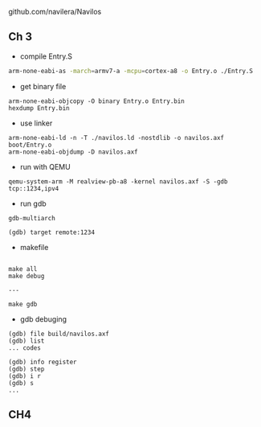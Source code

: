 github.com/navilera/Navilos

## Ch 3

- compile Entry.S
```bash
arm-none-eabi-as -march=armv7-a -mcpu=cortex-a8 -o Entry.o ./Entry.S
```

- get binary file
```
arm-none-eabi-objcopy -O binary Entry.o Entry.bin
hexdump Entry.bin
```

- use linker
```
arm-none-eabi-ld -n -T ./navilos.ld -nostdlib -o navilos.axf boot/Entry.o
arm-none-eabi-objdump -D navilos.axf
```

- run with QEMU 
```
qemu-system-arm -M realview-pb-a8 -kernel navilos.axf -S -gdb tcp::1234,ipv4
```

- run gdb
```
gdb-multiarch

(gdb) target remote:1234

```

- makefile
```

make all
make debug

---

make gdb
```

- gdb debuging
```
(gdb) file build/navilos.axf
(gdb) list
... codes

(gdb) info register
(gdb) step
(gdb) i r
(gdb) s
...
```

## CH4

